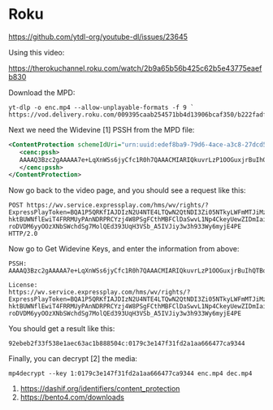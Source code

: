 # Roku

https://github.com/ytdl-org/youtube-dl/issues/23645

Using this video:

https://therokuchannel.roku.com/watch/2b9a65b56b425c62b5e43775eaefb830

Download the MPD:

~~~
yt-dlp -o enc.mp4 --allow-unplayable-formats -f 9 `
https://vod.delivery.roku.com/009395caab254571bb4d13906bcaf350/b222fadf974b441d9fe0c73210dce69a/e67a2e2bff1f4ab985b60b2e66f938d0/index.mpd
~~~

Next we need the Widevine [1] PSSH from the MPD file:

~~~xml
<ContentProtection schemeIdUri="urn:uuid:edef8ba9-79d6-4ace-a3c8-27dcd51d21ed">
   <cenc:pssh>
   AAAAQ3Bzc2gAAAAA7e+LqXnWSs6jyCfc1R0h7QAAACMIARIQkuvrLzP1OOGuxjrBuIhQTBoKaW50ZXJ0cnVzdCIBKg==
   </cenc:pssh>
</ContentProtection>
~~~

Now go back to the video page, and you should see a request like this:

~~~
POST https://wv.service.expressplay.com/hms/wv/rights/?ExpressPlayToken=BQA1P5QRKfIAJDIzN2U4NTE4LTQwN2QtNDI3Zi05NTkyLWFmMTJiMzRkMmU0NwAAAIAG4rzB7tkB8ashwAfaCBU2RAtTTrWLOSrtEQIo-hktBUWNflEwiT4FRRMUyPAnNDRPRCYzj4W8PSgFCthMBFClDaSwvL1Np4CkeyUewZIDmIai4tE0Kc2LyWyg16TqyFtiuQG-roDVDM6yyOOzXNbSWchdSg7MolQEd393UqH3VSb_A5IVJiy3w3h933Wy6myjE4PE HTTP/2.0
~~~

Now go to Get Widevine Keys, and enter the information from above:

~~~
PSSH:
AAAAQ3Bzc2gAAAAA7e+LqXnWSs6jyCfc1R0h7QAAACMIARIQkuvrLzP1OOGuxjrBuIhQTBoKaW50ZXJ0cnVzdCIBKg==

License:
https://wv.service.expressplay.com/hms/wv/rights/?ExpressPlayToken=BQA1P5QRKfIAJDIzN2U4NTE4LTQwN2QtNDI3Zi05NTkyLWFmMTJiMzRkMmU0NwAAAIAG4rzB7tkB8ashwAfaCBU2RAtTTrWLOSrtEQIo-hktBUWNflEwiT4FRRMUyPAnNDRPRCYzj4W8PSgFCthMBFClDaSwvL1Np4CkeyUewZIDmIai4tE0Kc2LyWyg16TqyFtiuQG-roDVDM6yyOOzXNbSWchdSg7MolQEd393UqH3VSb_A5IVJiy3w3h933Wy6myjE4PE
~~~

You should get a result like this:

~~~
92ebeb2f33f538e1aec63ac1b888504c:0179c3e147f31fd2a1aa666477ca9344
~~~

Finally, you can decrypt [2] the media:

~~~
mp4decrypt --key 1:0179c3e147f31fd2a1aa666477ca9344 enc.mp4 dec.mp4
~~~

1. <https://dashif.org/identifiers/content_protection>
2. https://bento4.com/downloads

